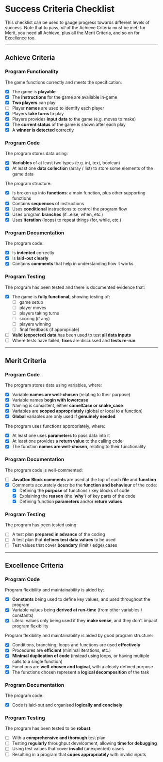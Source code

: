 # Success Criteria Checklist

This checklist can be used to gauge progress towards different levels of success. Note that to pass, *all* of the
Achieve Criteria must be met; for Merit, you need all Achieve, plus all the Merit Criteria, and so on for Excellence
too.

---

## Achieve Criteria

### Program Functionality

The game functions correctly and meets the specification:

- [x] The game is **playable**
- [x] The **instructions** for the game are available in-game
- [x] **Two players** can play
- [ ] Player **names** are used to identify each player
- [x] Players **take turns** to play
- [x] Players provides **input data** to the game (e.g. moves to make)
- [x] The **current status** of the game is shown after each play
- [x] A **winner is detected** correctly

### Program Code

The program stores data using:

- [x] **Variables** of at least two types (e.g. int, text, boolean)
- [x] At least one **data collection** (array / list) to store some elements of the game data

The program structure:

- [x] Is broken up into **functions**: a main function, plus other supporting functions
- [x] Contains **sequences** of instructions
- [x] Uses **conditional** instructions to control the program flow
- [x] Uses program **branches** (if...else, when, etc.)
- [x] Uses **iteration** (loops) to repeat things (for, while, etc.)

### Program Documentation

The program code:

- [x] Is **indented** correctly
- [x] Is **laid-out clearly**
- [x] Contains **comments** that help in understanding how it works

### Program Testing

The program has been tested and there is documented evidence that:

- [x] The game is **fully functional**, showing testing of:
    - [ ] game setup
    - [ ] player moves
    - [ ] players taking turns
    - [ ] scoring (if any)
    - [ ] players winning
    - [ ] final feedback (if appropriate)
- [ ] **Valid (expected) data** has been used to test **all data inputs**
- [ ] Where tests have failed, **fixes** are discussed and **tests re-run**

---

## Merit Criteria

### Program Code

The program stores data using variables, where:

- [x] Variable **names are well-chosen** (relating to their purpose)
- [x] Variable names **begin with lowercase**
- [x] Naming is consistent, either **camelCase or snake_case**
- [x] Variables are **scoped appropriately** (global or local to a function)
- [x] **Global** variables are only used if **genuinely needed**

The program uses functions appropriately, where:

- [x] At least one uses **parameters** to pass data into it
- [x] At least one provides a **return value** to the calling code
- [x] The function **names are well-chosen**, relating to their functionality

### Program Documentation

The program code is well-commented:

- [ ] **JavaDoc Block comments** are used at the top of each **file** and **function**
- [x] Comments accurately describe the **function and behaviour** of the code:
    - [x] Defining the **purpose** of functions / key blocks of code
    - [x] Explaining the **reason** (the '**why**') of key parts of the code
    - [x] Defining function **parameters** and/or **return values**

### Program Testing

The program has been tested using:

- [ ] A test plan **prepared in advance** of the coding
- [ ] A test plan that **defines test data values** to be used
- [ ] Test values that cover **boundary** (limit / edge) cases

---

## Excellence Criteria

### Program Code

Program flexibility and maintainability is aided by:

- [x] **Constants** being used to define key values, and used throughout the program
- [x] Variable values being **derived at run-time** (from other variables / constants)
- [x] Literal values only being used if they **make sense**, and they don't impact program flexibility

Program flexibility and maintainability is aided by good program structure:

- [x] Conditions, branching, loops and functions are used **effectively**
- [x] Procedures are **efficient** (minimal iterations, etc.)
- [x] **Minimal duplication of code** (instead using loops, or having multiple calls to a single function)
- [x] Functions are **well-chosen and logical**, with a clearly defined purpose
- [x] The functions chosen represent a **logical decomposition** of the task

### Program Documentation

The program code:

- [x] Code is laid-out and organised **logically and concisely**

### Program Testing

The program has been tested to be **robust**:

- [ ] With a **comprehensive and thorough** test plan
- [ ] Testing **regularly** throughput development, allowing **time for debugging**
- [ ] Using test values that cover **invalid** (unexpected) cases
- [ ] Resulting in a program that **copes appropriately** with invalid inputs